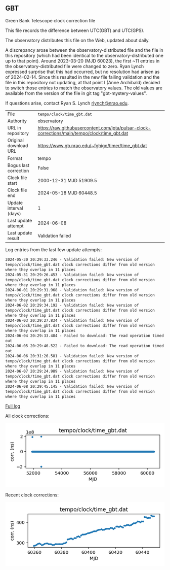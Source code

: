 
## GBT

Green Bank Telescope clock correction file

This file records the difference between UTC(GBT) and UTC(GPS).

The observatory distributes this file on the Web, updated about daily.

A discrepancy arose between the observatory-distributed file and the
file in this repository (which had been identical to the 
observatory-distributed one up to that point). Around 
2023-03-20 (MJD 60023), the first ~11 entries in the 
observatory-distributed file were changed to zero.
Ryan Lynch expressed surprise that this had occurred, but no
resolution had arisen as of 2024-02-14. Since this resulted in
the new file failing validation and the file in this repository
not updating, at that point I (Anne Archibald) decided to
switch those entries to match the observatory values. The old values
are available from the version of the file in git tag 
"gbt-mystery-values".

If questions arise, contact Ryan S. Lynch <rlynch@nrao.edu>.

|     |     |
|:--- |:--- |
| File | `tempo/clock/time_gbt.dat` |
| Authority | observatory |
| URL in repository | <https://raw.githubusercontent.com/ipta/pulsar-clock-corrections/main/tempo/clock/time_gbt.dat> |
| Original download URL | <https://www.gb.nrao.edu/~fghigo/timer/time_gbt.dat> |
| Format | tempo |
| Bogus last correction | False |
| Clock file start | 2000-12-31 MJD 51909.5 |
| Clock file end | 2024-05-18 MJD 60448.5 |
| Update interval (days) | 1 |
| Last update attempt | 2024-06-08 |
| Last update result | Validation failed |

Log entries from the last few update attempts:
```
2024-05-30 20:29:33.246 - Validation failed: New version of tempo/clock/time_gbt.dat clock corrections differ from old version where they overlap in 11 places
2024-05-31 20:29:26.453 - Validation failed: New version of tempo/clock/time_gbt.dat clock corrections differ from old version where they overlap in 11 places
2024-06-01 20:29:31.968 - Validation failed: New version of tempo/clock/time_gbt.dat clock corrections differ from old version where they overlap in 11 places
2024-06-02 20:29:34.192 - Validation failed: New version of tempo/clock/time_gbt.dat clock corrections differ from old version where they overlap in 11 places
2024-06-03 20:29:27.834 - Validation failed: New version of tempo/clock/time_gbt.dat clock corrections differ from old version where they overlap in 11 places
2024-06-04 20:29:33.484 - Failed to download: The read operation timed out
2024-06-05 20:29:46.522 - Failed to download: The read operation timed out
2024-06-06 20:31:26.581 - Validation failed: New version of tempo/clock/time_gbt.dat clock corrections differ from old version where they overlap in 11 places
2024-06-07 20:29:24.989 - Validation failed: New version of tempo/clock/time_gbt.dat clock corrections differ from old version where they overlap in 11 places
2024-06-08 20:29:45.145 - Validation failed: New version of tempo/clock/time_gbt.dat clock corrections differ from old version where they overlap in 11 places
```
[Full log](https://raw.githubusercontent.com/ipta/pulsar-clock-corrections/main/log/tempo/clock/time_gbt.dat.log)


All clock corrections:

![plot of all clock corrections](time_gbt.dat.png "All corrections")

Recent clock corrections:

![plot of recent clock corrections](time_gbt.dat.short.png "Recent corrections")

